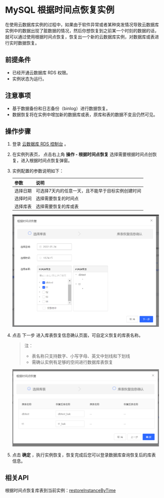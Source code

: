 # MySQL 根据时间点恢复实例
在使用云数据库实例的过程中，如果由于软件异常或者某种突发情况导致云数据库实例中的数据出现了脏数据的情况，然后你想恢复到之前某一个时刻的数据的话，就可以通过使用根据时间点恢复，恢复出一个新的云数据库实例，对数据库或表进行实时数据恢复。

## 前提条件
* 已经开通云数据库 RDS 权限。
* 实例状态为运行。

## 注意事项 
* 基于数据备份和日志备份（binlog）进行数据恢复。
* 数据恢复将在实例中增加新的数据库或表，原库和表的数据不变且仍然可见。

## 操作步骤
1. 登录 [云数据库 RDS 控制台](https://rds-console.jdcloud.com/database) 。
2. 在实例列表页， 点击右上角 **操作 - 根据时间点恢复** 选择需要根据时间点创恢复，进入根据时间点恢复弹窗。
3. 实例配置的参数说明如下：  

   |参数|说明|
   |--|--|
   |选择日期|可选择7天内的任意一天，且不能早于目标实例创建时间|
   |选择时间|选择需要恢复的时间点|
   |选择库表|选择需要恢复的库或表|

   ![根据时间点创建](../../../../image/RDS/recover_Select_database.png)

4. 点击 下一步 进入库表恢复信息确认页面，可自定义恢复的库表名称。
   > 注：
   > * 表名称只支持数字、小写字母、英文中划线和下划线
   > * 需确认实例有足够的空间进行数据库表恢复

   ![根据时间点创建](../../../../image/RDS/recover_table_name.png)

5. 点击 **确定** ，执行实例恢复，恢复完成后您可以登录数据库查询恢复后的库表信息。

## 相关API
根据时间点恢复库表到当前实例：[restoreInstanceByTime](https://docs.jdcloud.com/cn/rds/api/restoreinstancebytime)
